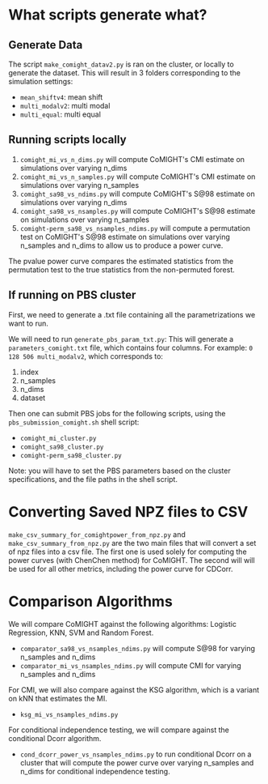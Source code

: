 # What scripts generate what?

## Generate Data

The script `make_comight_datav2.py` is ran on the cluster, or locally to generate the dataset. This will result in 3 folders corresponding to the
simulation settings:

- `mean_shiftv4`: mean shift
- `multi_modalv2`: multi modal
- `multi_equal`: multi equal

## Running scripts locally

1. `comight_mi_vs_n_dims.py` will compute CoMIGHT's CMI estimate on simulations over varying n_dims
2. `comight_mi_vs_n_samples.py` will compute CoMIGHT's CMI estimate on simulations over varying n_samples
3. `comight_sa98_vs_ndims.py` will compute CoMIGHT's S@98 estimate on simulations over varying n_dims
4. `comight_sa98_vs_nsamples.py` will compute CoMIGHT's S@98 estimate on simulations over varying n_samples
5. `comight-perm_sa98_vs_nsamples_ndims.py` will compute a permutation test on CoMIGHT's S@98 estimate on simulations over varying n_samples and n_dims to allow us to produce a power curve.

The pvalue power curve compares the estimated statistics from the permutation test to the true statistics from the non-permuted forest.

## If running on PBS cluster

First, we need to generate a .txt file containing all the parametrizations we want to run.

We will need to run `generate_pbs_param_txt.py`: This will generate a `parameters_comight.txt` file, which contains four columns. For example:
`0 128 506 multi_modalv2`, which corresponds to:

1. index
2. n_samples
3. n_dims
4. dataset

Then one can submit PBS jobs for the following scripts, using the `pbs_submission_comight.sh` shell script:

- `comight_mi_cluster.py`
- `comight_sa98_cluster.py`
- `comight-perm_sa98_cluster.py`

Note: you will have to set the PBS parameters based on the cluster specifications, and the file paths in the shell script.

# Converting Saved NPZ files to CSV

`make_csv_summary_for_comightpower_from_npz.py` and `make_csv_summary_from_npz.py` are the two main files
that will convert a set of npz files into a csv file. The first one is used solely for computing the
power curves (with ChenChen method) for CoMIGHT. The second will will be used for all other metrics, including the power curve for CDCorr.

# Comparison Algorithms

We will compare CoMIGHT against the following algorithms: Logistic Regression, KNN, SVM and Random Forest.

- `comparator_sa98_vs_nsamples_ndims.py` will compute S@98 for varying n_samples and n_dims
- `comparator_mi_vs_nsamples_ndims.py` will compute CMI for varying n_samples and n_dims

For CMI, we will also compare against the KSG algorithm, which is a variant on kNN that estimates the MI.

- `ksg_mi_vs_nsamples_ndims.py`

For conditional independence testing, we will compare against the conditional Dcorr algorithm.

- `cond_dcorr_power_vs_nsamples_ndims.py` to run conditional Dcorr on a cluster that will compute the power curve over varying n_samples and n_dims for conditional independence testing.
